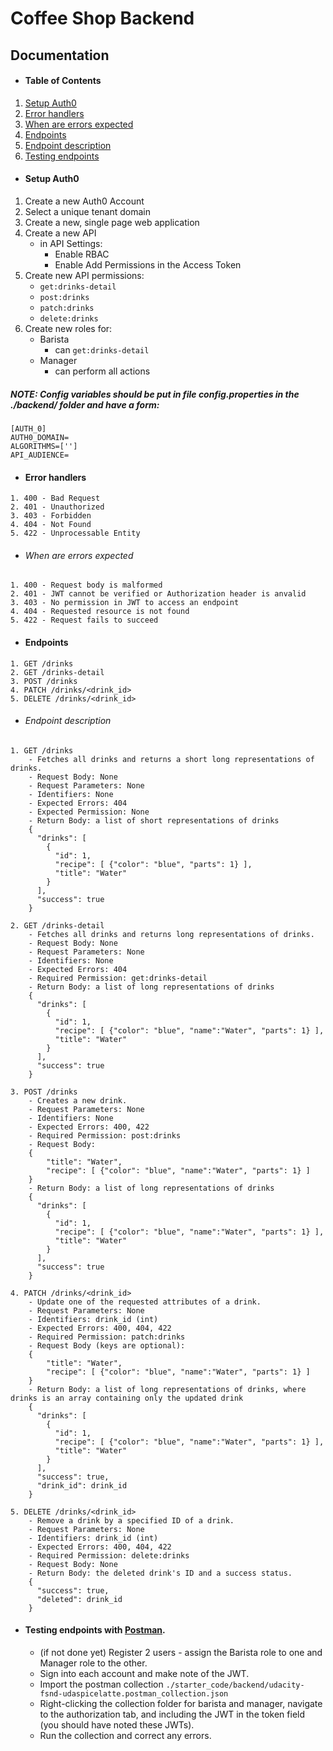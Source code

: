 # Coffee Shop Backend

## Documentation

- #### Table of Contents
1. [Setup Auth0](#setup-auth0)
2. [Error handlers](#error-handlers)
3. [When are errors expected](#when-are-errors-expected)
4. [Endpoints](#endpoints)
5. [Endpoint description](#endpoint-description)
6. [Testing endpoints](#testing-endpoints-with-postmanhttpsgetpostmancom)

- #### Setup Auth0

1. Create a new Auth0 Account
2. Select a unique tenant domain
3. Create a new, single page web application
4. Create a new API
    - in API Settings:
        - Enable RBAC
        - Enable Add Permissions in the Access Token
5. Create new API permissions:
    - `get:drinks-detail`
    - `post:drinks`
    - `patch:drinks`
    - `delete:drinks`
6. Create new roles for:
    - Barista
        - can `get:drinks-detail`
    - Manager
        - can perform all actions

##### NOTE: Config variables should be put in file config.properties in the ./backend/ folder and have a form:
```properties
[AUTH_0]
AUTH0_DOMAIN=
ALGORITHMS=['']
API_AUDIENCE=
```

- #### Error handlers
```
1. 400 - Bad Request
2. 401 - Unauthorized
3. 403 - Forbidden
4. 404 - Not Found
5. 422 - Unprocessable Entity
```

- ###### When are errors expected
```
1. 400 - Request body is malformed
2. 401 - JWT cannot be verified or Authorization header is anvalid
3. 403 - No permission in JWT to access an endpoint
4. 404 - Requested resource is not found
5. 422 - Request fails to succeed
```

- #### Endpoints
```
1. GET /drinks
2. GET /drinks-detail
3. POST /drinks
4. PATCH /drinks/<drink_id>
5. DELETE /drinks/<drink_id>
```

- ###### Endpoint description
```
1. GET /drinks
    - Fetches all drinks and returns a short long representations of drinks.
    - Request Body: None
    - Request Parameters: None 
    - Identifiers: None
    - Expected Errors: 404
    - Expected Permission: None
    - Return Body: a list of short representations of drinks
    {
      "drinks": [
        {
          "id": 1,
          "recipe": [ {"color": "blue", "parts": 1} ],
          "title": "Water"
        }
      ],
      "success": true
    }    
```

```    
2. GET /drinks-detail
    - Fetches all drinks and returns long representations of drinks.
    - Request Body: None
    - Request Parameters: None 
    - Identifiers: None
    - Expected Errors: 404
    - Required Permission: get:drinks-detail
    - Return Body: a list of long representations of drinks
    {
      "drinks": [
        {
          "id": 1,
          "recipe": [ {"color": "blue", "name":"Water", "parts": 1} ],
          "title": "Water"
        }
      ],
      "success": true
    }
```

```
3. POST /drinks
    - Creates a new drink.
    - Request Parameters: None 
    - Identifiers: None
    - Expected Errors: 400, 422
    - Required Permission: post:drinks
    - Request Body:
    {
	    "title": "Water",
	    "recipe": [ {"color": "blue", "name":"Water", "parts": 1} ]
    }
    - Return Body: a list of long representations of drinks
    {
      "drinks": [
        {
          "id": 1,
          "recipe": [ {"color": "blue", "name":"Water", "parts": 1} ],
          "title": "Water"
        }
      ],
      "success": true
    }
```

```
4. PATCH /drinks/<drink_id>
    - Update one of the requested attributes of a drink.
    - Request Parameters: None 
    - Identifiers: drink_id (int)
    - Expected Errors: 400, 404, 422
    - Required Permission: patch:drinks
    - Request Body (keys are optional):
    {
	    "title": "Water",
	    "recipe": [ {"color": "blue", "name":"Water", "parts": 1} ]
    }
    - Return Body: a list of long representations of drinks, where drinks is an array containing only the updated drink
    {
      "drinks": [
        {
          "id": 1,
          "recipe": [ {"color": "blue", "name":"Water", "parts": 1} ],
          "title": "Water"
        }
      ],
      "success": true,
      "drink_id": drink_id
    }
```
```
5. DELETE /drinks/<drink_id>
    - Remove a drink by a specified ID of a drink.
    - Request Parameters: None 
    - Identifiers: drink_id (int)
    - Expected Errors: 400, 404, 422
    - Required Permission: delete:drinks
    - Request Body: None
    - Return Body: the deleted drink's ID and a success status.
    {
      "success": true,
      "deleted": drink_id
    }
```

- #### Testing endpoints with [Postman](https://getpostman.com). 
    - (if not done yet) Register 2 users - assign the Barista role to one and Manager role to the other.
    - Sign into each account and make note of the JWT.
    - Import the postman collection `./starter_code/backend/udacity-fsnd-udaspicelatte.postman_collection.json`
    - Right-clicking the collection folder for barista and manager, navigate to the authorization tab, and including the JWT in the token field (you should have noted these JWTs).
    - Run the collection and correct any errors.